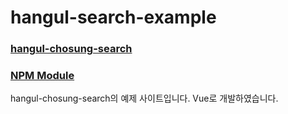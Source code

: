 # hangul-search-example

### [hangul-chosung-search](https://github.com/Choi-Seunghwan/hangul-chosung-search)

### [NPM Module](https://www.npmjs.com/package/hangul-chosung-search)

hangul-chosung-search의 예제 사이트입니다. Vue로 개발하였습니다.
